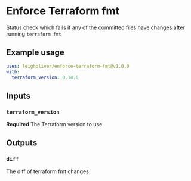 # Enforce Terraform fmt
Status check which fails if any of the committed files have changes after running `terraform fmt`

## Example usage
```yaml
uses: leigholiver/enforce-terraform-fmt@v1.0.0
with:
  terraform_version: 0.14.6
```

## Inputs
### `terraform_version`
**Required** The Terraform version to use

## Outputs
### `diff`
The diff of terraform fmt changes

